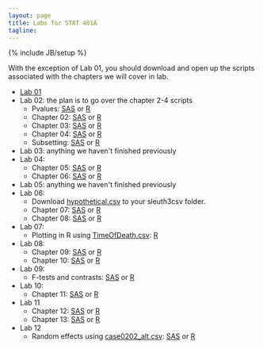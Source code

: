 ```yaml
---
layout: page
title: Labs for STAT 401A
tagline: 
---
```

{% include JB/setup %}

With the exception of Lab 01, you should download and open up the scripts associated with the chapters we will cover in lab.  

- [Lab 01]({{BASE_PATH}}/lab/lab01.html)
- Lab 02: the plan is to go over the chapter 2-4 scripts 
  - Pvalues: [SAS]({{BASE_PATH}}/lab/pvalues.sas) or [R]({{BASE_PATH}}/lab/pvalues.R)
  - Chapter 02: [SAS]({{BASE_PATH}}/lab/ch02.sas) or [R]({{BASE_PATH}}/lab/ch02.R)
  - Chapter 03: [SAS]({{BASE_PATH}}/lab/ch03.sas) or [R]({{BASE_PATH}}/lab/ch03.R)
  - Chapter 04: [SAS]({{BASE_PATH}}/lab/ch04.sas) or [R]({{BASE_PATH}}/lab/ch04.R)
  - Subsetting: [SAS]({{BASE_PATH}}/lab/subset.sas) or [R]({{BASE_PATH}}/lab/subset.R)
- Lab 03: anything we haven't finished previously
- Lab 04: 
  - Chapter 05: [SAS]({{BASE_PATH}}/lab/ch05.sas) or [R]({{BASE_PATH}}/lab/ch05.R)
  - Chapter 06: [SAS]({{BASE_PATH}}/lab/ch06.sas) or [R]({{BASE_PATH}}/lab/ch06.R)
- Lab 05: anything we haven't finished previously
- Lab 06:
  - Download [hypothetical.csv]({{BASE_PATH}}/lab/hypothetical.csv) to your sleuth3csv folder.
  - Chapter 07: [SAS]({{BASE_PATH}}/lab/ch07.sas) or [R]({{BASE_PATH}}/lab/ch07.R)
  - Chapter 08: [SAS]({{BASE_PATH}}/lab/ch08.sas) or [R]({{BASE_PATH}}/lab/ch08.R)
- Lab 07:
  - Plotting in R using [TimeOfDeath.csv]({{BASE_PATH}}/lab/TimeOfDeath.csv): [R]({{BASE_PATH}}/lab/plotting.R)
- Lab 08:
  - Chapter 09: [SAS]({{BASE_PATH}}/lab/ch09.sas) or [R]({{BASE_PATH}}/lab/ch09.R) 
  - Chapter 10: [SAS]({{BASE_PATH}}/lab/ch10.sas) or [R]({{BASE_PATH}}/lab/ch10.R) 
- Lab 09:
  - F-tests and contrasts: [SAS]({{BASE_PATH}}/lab/ftests.sas) or [R]({{BASE_PATH}}/lab/ftests.R) 
- Lab 10:
  - Chapter 11: [SAS]({{BASE_PATH}}/lab/ch11.sas) or [R]({{BASE_PATH}}/lab/ch11.R) 
- Lab 11
  - Chapter 12: [SAS]({{BASE_PATH}}/lab/ch12.sas) or [R]({{BASE_PATH}}/lab/ch12.R) 
  - Chapter 13: [SAS]({{BASE_PATH}}/lab/ch13.sas) or [R]({{BASE_PATH}}/lab/ch13.R) 
- Lab 12
  - Random effects using [case0202_alt.csv]({{BASE_PATH}}/lab/case0202_alt.csv): [SAS]({{BASE_PATH}}/lab/random.sas) or [R]({{BASE_PATH}}/lab/random.R)




